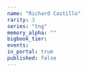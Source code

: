 ```yaml
---
name: "Richard Castillo"
rarity: 3
series: "tng"
memory_alpha: ""
bigbook_tier:
events:
in_portal: true
published: false
---
```

